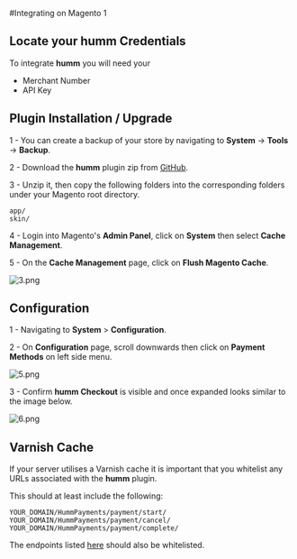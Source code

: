 #Integrating on Magento 1

## Locate your **humm** Credentials

To integrate **humm** you will need your

* Merchant Number
* API Key

## Plugin Installation / Upgrade

1 - You can create a backup of your store by navigating to **System** -> **Tools** -> **Backup**.

2 - Download the **humm** plugin zip from [GitHub](https://github.com/shophumm/humm-magento1.x/releases/latest).

3 - Unzip it, then copy the following folders into the corresponding folders under your Magento root directory.

    app/
    skin/

4 - Login into Magento's **Admin Panel**, click on **System** then select **Cache Management**.

5 - On the **Cache Management** page, click on **Flush Magento Cache**.

![3.png](/img/ecommerce/magento_1/3.png)

## Configuration

1 - Navigating to **System** > **Configuration**.

2 - On **Configuration** page, scroll downwards then click on **Payment Methods** on left side menu.

![5.png](/img/ecommerce/magento_1/5.png)

3 - Confirm  **humm Checkout** is visible and once expanded looks similar to the image below.

![6.png](/img/ecommerce/magento_1/6.png)

## Varnish Cache

If your server utilises a Varnish cache it is important that you whitelist any URLs associated with the **humm** plugin.

This should at least include the following:

    YOUR_DOMAIN/HummPayments/payment/start/
    YOUR_DOMAIN/HummPayments/payment/cancel/
    YOUR_DOMAIN/HummPayments/payment/complete/

The endpoints listed [here](../../developer_resources/checkout_api/#humm-gateways) should also be whitelisted.
